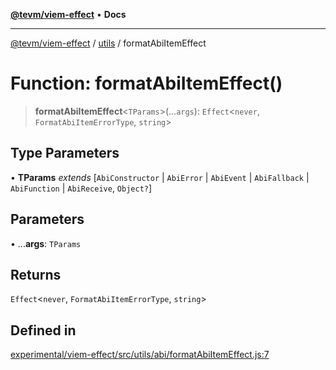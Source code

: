[**@tevm/viem-effect**](../../README.md) • **Docs**

***

[@tevm/viem-effect](../../modules.md) / [utils](../README.md) / formatAbiItemEffect

# Function: formatAbiItemEffect()

> **formatAbiItemEffect**\<`TParams`\>(...`args`): `Effect`\<`never`, `FormatAbiItemErrorType`, `string`\>

## Type Parameters

• **TParams** *extends* [`AbiConstructor` \| `AbiError` \| `AbiEvent` \| `AbiFallback` \| `AbiFunction` \| `AbiReceive`, `Object?`]

## Parameters

• ...**args**: `TParams`

## Returns

`Effect`\<`never`, `FormatAbiItemErrorType`, `string`\>

## Defined in

[experimental/viem-effect/src/utils/abi/formatAbiItemEffect.js:7](https://github.com/qbzzt/tevm-monorepo/blob/main/experimental/viem-effect/src/utils/abi/formatAbiItemEffect.js#L7)
